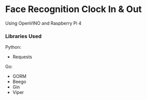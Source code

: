 # Face Recognition Clock In & Out

Using OpenVINO and Raspberry Pi 4

### Libraries Used

Python: 

- Requests

Go:

- GORM
- Beego
- Gin
- Viper
